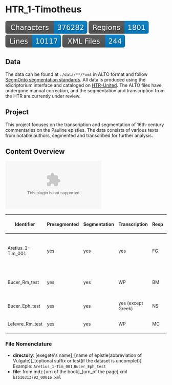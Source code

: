 # HTR_1-Timotheus

![characters badge](badges/characters.svg) ![regions badge](badges/regions.svg) ![lines badge](badges/lines.svg) ![files badge](badges/files.svg)

## Data

The data can be found at `./data/**/*xml` in ALTO format and follow [SegmOnto segmentation standards](https://segmonto.github.io). All data is produced using the eScriptorium interface and cataloged on [HTR-United](https://htr-united.github.io). The ALTO files have undergone manual correction, and the segmentation and transcription from the HTR are currently under review.

## Project 

This project focuses on the transcription and segmentation of 16th-century commentaries on the Pauline epistles. The data consists of various texts from notable authors, segmented and transcribed for further analysis. 

## Content Overview
![corpus](corpus/corpus_htr.csv)

| Identifier        | Presegmented | Segmentation | Transcription         | Resp | Files Total (Processed) | Author                        | Title                                          | Printer          | Date | Place      | Link Digital Book                                                                 | Library                              | Call Number             |
|------------------|-------------|-------------|----------------------|------|-------------------------|------------------------------|------------------------------------------------|----------------|------|-----------|----------------------------------------------------------------------------------|--------------------------------------|-------------------------|
| Aretius_1-Tim_001 | yes         | yes         | yes                  | FG   | 163 (16-178)[16-178]   | Benedictus Aretius           | *In Epistolas ad Timotheum ad Titum et ad Philemonem* | Jean Le Preux    | 1580 | Morges    | [here](https://mdz-nbn-resolving.de/urn:nbn:de:bvb:12-bsb10313792-3)           | München Bayerische Staatsbibliothek | Exeg. 53 Beibd.1        |
| Bucer_Rm_test    | yes         | yes         | WP                   | BM   | 54 (466-519)[466-486]  | Martin Bucer                | *Metaphrases et enarrationem in Epistolam ad Romanos* | Wendelin Rihel   | 1536 | Strasbourg | [here](https://mdz-nbn-resolving.de/urn:nbn:de:bvb:12-bsb11059175-0)           | Regensburg Staatliche Bibliothek    | 999/2Script.662         |
| Bucer_Eph_test   | yes         | yes         | yes (except Greek)   | NS   | 224 (1-224)[1-41]      | Martin Bucer                | *Epistolam ad Ephesios*                         | Anonymus        | 1527 | Strasbourg | [here](https://mdz-nbn-resolving.de/urn:nbn:de:bvb:12-bsb00035303-6)           | München Bayerische Staatsbibliothek | Polem. 408 Beibd.2      |
| Lefevre_Rm_test  | yes         | yes         | WP                   | MC   | 82 (203-284)[203-222]  | Jacques Lefèvre d'Étaples   | *Commentarii in epistolas d. Pauli*            | Anonymus        | 1512 | Paris      | [here](https://mdz-nbn-resolving.de/urn:nbn:de:bvb:12-bsb11059254-9)           | Regensburg Staatliche Bibliothek    | 999/2Script.801         |


### File Nomenclature

- **directory**: [exegete's name]\_[name of epistle(abbreviation of Vulgate)]\_[optional suffix or test(if the dataset is uncomplet)]  
  Example: `Aretius_1-Tim_001`,`Bucer_Eph_test`
- **file**: from mdz [urn of the book]\_[urn_of the page]\.xml
                    `bsb10313792_00016.xml`
                             
               
